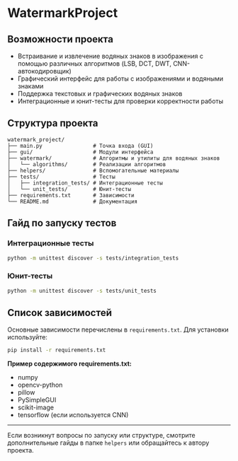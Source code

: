 # WatermarkProject

## Возможности проекта
- Встраивание и извлечение водяных знаков в изображения с помощью различных алгоритмов (LSB, DCT, DWT, CNN-автокодировщик)
- Графический интерфейс для работы с изображениями и водяными знаками
- Поддержка текстовых и графических водяных знаков
- Интеграционные и юнит-тесты для проверки корректности работы

## Структура проекта
```
watermark_project/
├── main.py                # Точка входа (GUI)
├── gui/                   # Модули интерфейса
├── watermark/             # Алгоритмы и утилиты для водяных знаков
│   └── algorithms/        # Реализации алгоритмов
├── helpers/               # Вспомогательные материалы
├── tests/                 # Тесты
│   ├── integration_tests/ # Интеграционные тесты
│   └── unit_tests/        # Юнит-тесты
├── requirements.txt       # Зависимости
└── README.md              # Документация
```

## Гайд по запуску тестов

### Интеграционные тесты
```bash
python -m unittest discover -s tests/integration_tests
```

### Юнит-тесты
```bash
python -m unittest discover -s tests/unit_tests
```

## Список зависимостей
Основные зависимости перечислены в `requirements.txt`. Для установки используйте:
```bash
pip install -r requirements.txt
```

**Пример содержимого requirements.txt:**
- numpy
- opencv-python
- pillow
- PySimpleGUI
- scikit-image
- tensorflow (если используется CNN)

---

Если возникнут вопросы по запуску или структуре, смотрите дополнительные гайды в папке `helpers` или обращайтесь к автору проекта.